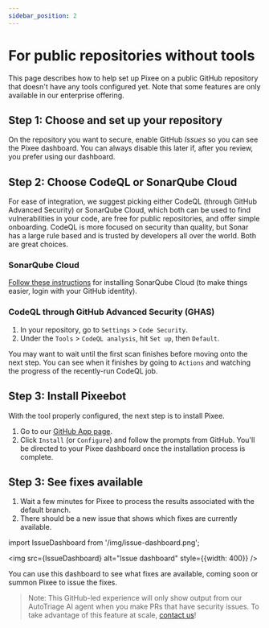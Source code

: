 ```yaml
---
sidebar_position: 2
---
```


# For public repositories without tools

This page describes how to help set up Pixee on a public GitHub repository that doesn't have any tools configured yet. Note that some features are only available in our enterprise offering.

## Step 1: Choose and set up your repository

On the repository you want to secure, enable GitHub *Issues* so you can see the Pixee dashboard. You can always disable this later if, after you review, you prefer using our dashboard.

## Step 2: Choose CodeQL or SonarQube Cloud

For ease of integration, we suggest picking either CodeQL (through GitHub Advanced Security) or SonarQube Cloud, which both can be used to find vulnerabilities in your code, are free for public repositories, and offer simple onboarding. CodeQL is more focused on security than quality, but Sonar has a large rule based and is trusted by developers all over the world. Both are great choices.

### SonarQube Cloud

[Follow these instructions](https://docs.sonarsource.com/sonarqube-cloud/getting-started/github/) for installing SonarQube Cloud (to make things easier, login with your GitHub identity).

### CodeQL through GitHub Advanced Security (GHAS)

1. In your repository, go to `Settings` > `Code Security`.
2. Under the `Tools` > `CodeQL analysis`, hit `Set up`, then `Default`.  

You may want to wait until the first scan finishes before moving onto the next step. You can see when it finishes by going to `Actions` and watching the progress of the recently-run CodeQL job.

## Step 3: Install Pixeebot

With the tool properly configured, the next step is to install Pixee.

1. Go to our [GitHub App page](https://github.com/apps/pixeebot/).
2. Click `Install` (or `Configure`) and follow the prompts from GitHub. You'll be directed to your Pixee dashboard once the installation process is complete.

## Step 3: See fixes available

1. Wait a few minutes for Pixee to process the results associated with the default branch.
2. There should be a new issue that shows which fixes are currently available.

import IssueDashboard from '/img/issue-dashboard.png';

<img src={IssueDashboard} alt="Issue dashboard" style={{width: 400}} />

You can use this dashboard to see what fixes are available, coming soon or summon Pixee to issue the fixes. 

> Note: This GitHub-led experience will only show output from our AutoTriage AI agent when you make PRs that have security issues. To take advantage of this feature at scale, [contact us](https://pixee.ai/demo-landing-page)!